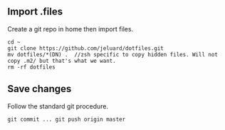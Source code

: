## Import .files

Create a git repo in home then import files.

```
cd ~
git clone https://github.com/jeluard/dotfiles.git
mv dotfiles/*(DN) .  //zsh specific to copy hidden files. Will not copy .m2/ but that's what we want.
rm -rf dotfiles
```

## Save changes

Follow the standard git procedure.

``
git commit ...
git push origin master
``
